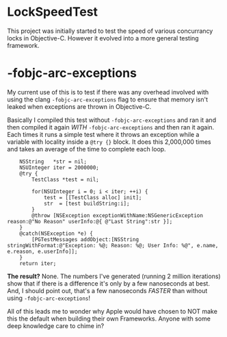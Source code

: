 # LockSpeedTest

This project was initially started to test the speed of various concurrancy locks
in Objective-C.  However it evolved into a more general testing framework.

# -fobjc-arc-exceptions
My current use of this is to test if there was any overhead involved with using the
clang `-fobjc-arc-exceptions` flag to ensure that memory isn't leaked when exceptions
are thrown in Objective-C.

Basically I compiled this test without `-fobjc-arc-exceptions` and ran it and then
compiled it again _WITH_ `-fobjc-arc-exceptions` and then ran it again. Each times
it runs a simple test where it throws an exception while a variable with locality
inside a `@try {}` block. It does this 2,000,000 times and takes an average of the
time to complete each loop.

        NSString   *str = nil;
        NSUInteger iter = 2000000;
        @try {
            TestClass *test = nil;

            for(NSUInteger i = 0; i < iter; ++i) {
                test = [[TestClass alloc] init];
                str  = [test buildString:i];
            }
            @throw [NSException exceptionWithName:NSGenericException reason:@"No Reason" userInfo:@{ @"Last String":str }];
        }
        @catch(NSException *e) {
            [PGTestMessages addObject:[NSString stringWithFormat:@"Exception: %@; Reason: %@; User Info: %@", e.name, e.reason, e.userInfo]];
        }
        return iter;


**The result?** None. The numbers I've generated (running 2 million iterations) show
that if there is a difference it's only by a few nanoseconds at best. And, I should
point out, that's a few nanoseconds _FASTER_ than without using `-fobjc-arc-exceptions`!

All of this leads me to wonder why Apple would have chosen to NOT make this the default
when building their own Frameworks. Anyone with some deep knowledge care to chime in?
